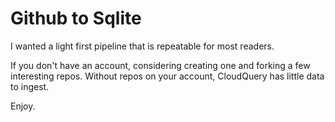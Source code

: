 # Github to Sqlite

I wanted a light first pipeline that is repeatable for most readers.

If you don't have an account, considering creating one and forking a few interesting repos.
Without repos on your account, CloudQuery has little data to ingest.

Enjoy.
